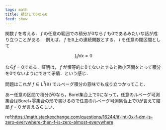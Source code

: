 ```yaml
---
tags: math
title: 積分して0なら0
feed: show
---
```


関数 $f$ を考える． $f$ の任意の範囲での積分が0なら $f$ も0であるみたいな話が成り立つことがある．
例えば， $f$ を$\mathbb{R}$上の連続関数とする． $I$ を任意の閉区間として

$$\int_{I}fdx=0$$

なら$f=0$である．証明は， $f$ が恒等的に0でないとすると微小区間をとって積分を0でないようにできて矛盾．という感じ．

問題はこれが $f\in L^1(\mathbb{R})$ でルベーグ積分の意味でも成り立つかってこと．

あー任意の区間で積分が0なら，Borel集合上で0になって，任意のルベーグ可測集合はBorel+零集合の形で書けるので任意のルベーグ可測集合上で0が言えて結局 $f=0$ が言えるらしい．

ref:https://math.stackexchange.com/questions/16244/if-int-0x-f-dm-is-zero-everywhere-then-f-is-zero-almost-everywhere